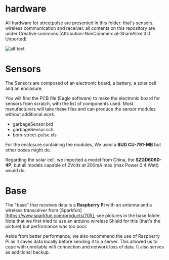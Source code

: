 hardware
========

All hardware for streetpulse are presented in this folder: that's sensors, wireless communication and receiver.
all contents on this repository are under Creative commons (Attribution-NonCommercial-ShareAlike 3.0 Unported)

![alt text](http://i.creativecommons.org/l/by-nc-sa/3.0/88x31.png "Creative Commons Licence")



Sensors
========

The Sensors are composed of an electronic board, a battery, a solar cell and an enclosure.

You will find the PCB file (Eagle software) to make the electronic board for sensors from scratch, with the list of components used. Most manufacturers will take these files and can produce the sensor modules without additional work.

- garbageSensor.brd 
- garbageSensor.sch
- bom-street-pulse.xls
 
For the enclosure containing the modules, We used a **BUD CU-791-MB** but other boxes might do.

Regarding the solar cell, we imported a model from China, the **SZGD6060-4P**, but all models capable of 2Volts at 200mA max (max Power 0.4 Watt) would do.


Base
====
The "base" that receives data is a **Raspberry Pi** with an antenna and a wireless transceiver from [Sparkfun][https://www.sparkfun.com/products/705], see pictures in the base folder. Note that we first tried to use
an arduino wireless Shield for this (that's the picture) but  performance was too poor.

Aside from better performance, we also recommend the use of Raspberry Pi as it saves data locally before sending it to a server. 
This allowed us to cope with unreliable wifi connection and network loss of data. It also serves as additional backup.


